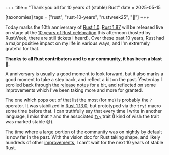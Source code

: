 +++
title = "Thank you all for 10 years of (stable) Rust"
date = 2025-05-15

[taxonomies]
tags = ["rust", "rust-10-years", "rustweek25", "🦀"]
+++

Today marks the 10th anniversary of [Rust 1.0](https://blog.rust-lang.org/2015/05/15/Rust-1.0/). [Rust 1.87](https://internals.rust-lang.org/t/rust-1-87-0-pre-release-testing/22896) will be released live on stage at the [10 years of Rust celebration](https://rustweek.org/celebration/) this afternoon (hosted by RustWeek, there are still tickets I heard). Over these past 10 years, Rust had a major positive impact on my life in various ways, and I'm extremely grateful for that.

**Thanks to all Rust contributors and to our community, it has been a blast 🎉**.

A anniversary is usually a good moment to look forward, but it also marks a good moment to take a step back, and reflect a bit on the past. Yesterday I scrolled back through the [release notes](https://github.com/rust-lang/rust/blob/master/RELEASES.md) for a bit, and reflected on some improvements which I've been taking more and more for granted.

The one which pops out of that list the most (for me) is probably the `?` operator. It was stabilized in [Rust 1.13.0](https://blog.rust-lang.org/2016/11/10/Rust-1.13/), but prototyped via the `try!` macro some time before that. I can truthfully say that every time I write in another language, I miss that `?` and the associated [`Try`](https://doc.rust-lang.org/std/ops/trait.Try.html) trait (I kind of wish the trait was marked stable 😅).

<!-- The other big ones which made Rust less cumbersome to write were of course [non lexical lifetimes](https://blog.rust-lang.org/2018/12/06/Rust-1.31-and-rust-2018/#non-lexical-lifetimes), lifetime elision improvements, the deref improvements (no more `&***`) and a boat load of library improvements.

<sup>...and then there is of course the documentation, the tools, the community, the transparent and in the open development. And so much more.</sup> -->

The time where a large portion of the community was on nightly by default is now far in the past. With the vision doc for Rust taking shape, and likely hundreds of other [improvements](https://rust-lang.github.io/rust-project-goals/2025h1/index.html), I can't wait for the next 10 years of stable Rust.
